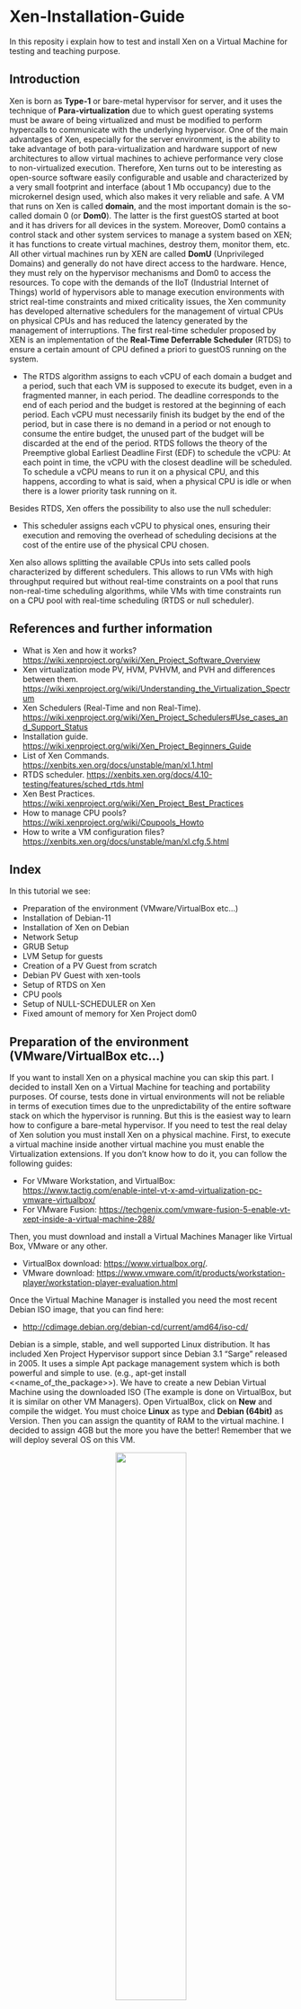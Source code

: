 # Xen-Installation-Guide

In this reposity i explain how to test and install Xen on a Virtual Machine for testing and teaching purpose.  

## Introduction

Xen is born as **Type-1** or bare-metal hypervisor for server, and it uses the technique of **Para-virtualization** due to which guest operating systems must be aware of being virtualized and must be modified to perform hypercalls to communicate with the underlying hypervisor. One of the main advantages of Xen, especially for the server environment, is the ability to take advantage of both para-virtualization and hardware support of new architectures to allow virtual machines to achieve performance very close to non-virtualized execution. 
Therefore, Xen turns out to be interesting as open-source software easily configurable and usable and characterized by a very small footprint and interface (about 1 Mb occupancy) due to the microkernel design used, which also makes it very reliable and safe. 
A VM that runs on Xen is called **domain**, and the most important domain is the so-called domain 0 (or **Dom0**). The latter is the first guestOS started at boot and it has drivers for all devices in the system. Moreover, Dom0 contains a control stack and other system services to manage a system based on XEN; it has functions to create virtual machines, destroy them, monitor them, etc. All other virtual machines run by XEN are called **DomU** (Unprivileged Domains) and generally do not have direct access to the hardware. Hence, they must rely on the hypervisor mechanisms and Dom0 to access the resources. 
To cope with the demands of the IIoT (Industrial Internet of Things) world of hypervisors able to manage execution environments with strict real-time constraints and mixed criticality issues, the Xen community has developed alternative schedulers for the management of virtual CPUs on physical CPUs and has reduced the latency generated by the management of interruptions.
The first real-time scheduler proposed by XEN is an implementation of the **Real-Time Deferrable Scheduler** (RTDS) to ensure a certain amount of CPU defined a priori to guestOS running on the system.

-	The RTDS algorithm assigns to each vCPU of each domain a budget and a period, such that each VM is supposed to execute its budget, even in a fragmented manner, in each period. The deadline corresponds to the end of each period and the budget is restored at the beginning of each period. Each vCPU must necessarily finish its budget by the end of the period, but in case there is no demand in a period or not enough to consume the entire budget, the unused part of the budget will be discarded at the end of the period. RTDS follows the theory of the Preemptive global Earliest Deadline First (EDF) to schedule the vCPU: At each point in time, the vCPU with the closest deadline will be scheduled. To schedule a vCPU means to run it on a physical CPU, and this happens, according to what is said, when a physical CPU is idle or when there is a lower priority task running on it.

Besides RTDS, Xen offers the possibility to also use the null scheduler: 

-	This scheduler assigns each vCPU to physical ones, ensuring their execution and removing the overhead of scheduling decisions at the cost of the entire use of the physical CPU chosen.

Xen also allows splitting the available CPUs into sets called pools characterized by different schedulers. This allows to run VMs with high throughput required but without real-time constraints on a pool that runs non-real-time scheduling algorithms, while VMs with time constraints run on a CPU pool with real-time scheduling (RTDS or null scheduler).

## References and further information

- What is Xen and how it works? https://wiki.xenproject.org/wiki/Xen_Project_Software_Overview
- Xen virtualization mode PV, HVM, PVHVM, and PVH and differences between them. https://wiki.xenproject.org/wiki/Understanding_the_Virtualization_Spectrum
- Xen Schedulers (Real-Time and non Real-Time). https://wiki.xenproject.org/wiki/Xen_Project_Schedulers#Use_cases_and_Support_Status
- Installation guide.	https://wiki.xenproject.org/wiki/Xen_Project_Beginners_Guide
- List of Xen Commands.	https://xenbits.xen.org/docs/unstable/man/xl.1.html
- RTDS scheduler.	https://xenbits.xen.org/docs/4.10-testing/features/sched_rtds.html
- Xen Best Practices. https://wiki.xenproject.org/wiki/Xen_Project_Best_Practices
- How to manage CPU pools? https://wiki.xenproject.org/wiki/Cpupools_Howto
- How to write a VM configuration files? https://xenbits.xen.org/docs/unstable/man/xl.cfg.5.html 

## Index

In this tutorial we see:

- Preparation of the environment (VMware/VirtualBox etc…)
- Installation of Debian-11
- Installation of Xen on Debian
- Network Setup
- GRUB Setup
- LVM Setup for guests
- Creation of a PV Guest from scratch
- Debian PV Guest with xen-tools
- Setup of RTDS on Xen
- CPU pools
- Setup of NULL-SCHEDULER on Xen
- Fixed amount of memory for Xen Project dom0

## Preparation of the environment (VMware/VirtualBox etc…)

If you want to install Xen on a physical machine you can skip this part. I decided to install Xen on a Virtual Machine for teaching and portability purposes. Of course, tests done in virtual environments will not be reliable in terms of execution times due to the unpredictability of the entire software stack on which the hypervisor is running. But this is the easiest way to learn how to configure a bare-metal hypervisor. If you need to test the real delay of Xen solution you must install Xen on a physical machine.
First, to execute a virtual machine inside another virtual machine you must enable the Virtualization extensions. If you don’t know how to do it, you can follow the following guides:

- For VMware Workstation, and VirtualBox: https://www.tactig.com/enable-intel-vt-x-amd-virtualization-pc-vmware-virtualbox/ 
- For VMware Fusion: https://techgenix.com/vmware-fusion-5-enable-vt-xept-inside-a-virtual-machine-288/

Then, you must download and install a Virtual Machines Manager like Virtual Box, VMware or any other. 

-	VirtualBox download: https://www.virtualbox.org/. 
-	VMware download: https://www.vmware.com/it/products/workstation-player/workstation-player-evaluation.html

Once the Virtual Machine Manager is installed you need the most recent Debian ISO image, that you can find here: 

-	http://cdimage.debian.org/debian-cd/current/amd64/iso-cd/

Debian is a simple, stable, and well supported Linux distribution. It has included Xen Project Hypervisor support since Debian 3.1 “Sarge” released in 2005. It uses a simple Apt package management system which is both powerful and simple to use. (e.g., apt-get install <<name_of_the_package>>).
We have to create a new Debian Virtual Machine using the downloaded ISO (The example is done on VirtualBox, but it is similar on other VM Managers). 
Open VirtualBox, click on **New** and compile the widget. You must choice **Linux** as type and **Debian (64bit)** as Version. Then you can assign the quantity of RAM to the virtual machine. I decided to assign 4GB but the more you have the better! Remember that we will deploy several OS on this VM.

<p align="center">
    <img src="/../main/Images/environment1.png" width=50% height=50%>
</p>




Click Create. 
Now you must choice the quantity of disk reserved for the VM. As before, the more the better. I suggest you to not assign less than 40gb.

<p align="center">
<img src="/../main/Images/environment2.png" width=50% height=50%>
</p>



Click Create again. Finally, you can **start** the VM.
Once started the VM, you must choice the start-up disk. You can insert the ISO image we downloaded before. 

<p align="center">
<img src="/../main/Images/environment3.png" width=50% height=50%>
</p>



Click **Choose** and then **Start**.

## Installation of Debian-11

Once the VM is started you should see a menu, choose the default “**Install**” option to begin the installation process. Install the system The Debian installer is very straight forward. Follow the prompts until you reach the **disk partitioning section**.
Choose **advanced/custom**, we are going to configure a few partitions here, one for **Boot** “/boot” another for **RootFS** “/”, one more for **swap** and a final partition to setup as an **LVM** (Logical Volume Manager) volume group for our guest machines.

- First create the “/boot” partition by choosing the disk and hitting enter, make the partition 300MB and format it as ext2, choose /boot as the mountpoint.
- Repeat the process for “/” but of course changing the mountpoint to “/” and making it 15GB or so large. Format it as ext3.
- Create another partition approximately 1.5x the amount of RAM you have in size and elect to have it used as a swap volume (6GB in my case).
- Finally create a partition that consumes the rest of the diskspace and reserve it for LVM


OSS: the “/boot” partition must be a primary partition, while the others can be both primary and logical
We should now have a layout that looks like this assuming your disk device is /dev/sda :

    sda1 - /boot 300MB
    sda2 - / 15GB
    sda3 – swap 	6GB
    sda4 - reserved for LVM

When you reach the package selection stage only install the base system. We won’t require any GUI or other packages.
If you need, you can find a more detailed guide on Debian installation here: https://www.debian.org/releases/stable/amd64/ 

Finally, you should have a virtual machine with Debian running. Enter “root” as username and then the password you chose during the installation:

<p align="center">
<img src="/../main/Images/installation1.png" width=50% height=50%>
</p>


## Installation of Xen on Debian

We need to install the **Debian Xen Project** via an apt meta-package called xen-linux-system (A meta-package is basically a way of installing a group of packages automatically and Apt will of course resolve all dependencies and bring in all the extra libraries we need).

The Debian Xen Project packages consist primarily of a Xen Project-enabled Linux kernel, the hypervisor itself, a modified version of QEMU that support the hypervisor’s HVM mode and a set of userland tools. 

Install the xen-linux-system meta-package:

	apt-get install xen-system-amd64

Now we have a Xen Project hypervisor, a Xen Project kernel and the userland tools installed. When you next boot the system, the boot menu should include entries for starting Debian with the Xen hypervisor.

<p align="center">
<img src="/../main/Images/installation2.png" width=50% height=50%>
</p>


Logging in as root and launch the following command to see the Xen section of **dmesg** created during the boot process. (dmesg prints on the standard output the messages stored inside the buffer of the OS kernel)

```
 xl dmesg
```

**xl** is the Xen Project management tool, based on LibXenlight. You can launch xl to see the existing commands:

```
 xl
```

(For further information about xl read: http://xenbits.xen.org/docs/4.11-testing/man/xl.1.html.)

<p align="center">
<img src="/../main/Images/installation3.png" width=50% height=50%>
</p>


Now you can check If the virtualization is enabled in the bios searching for the strings vmx or svm or hypervisor in /proc/cpuinfo:

```
 egrep '(vmx|svm|hypervisor)' /proc/cpuinfo 
```

<p align="center">
<img src="/../main/Images/installation4.png" width=50% height=50%>
</p>


## Network Setup

We need to set up our system so that we can attach virtual machines to the external network. This is done by creating a virtual switch within dom0. The switch will take packets from the virtual machines and forward them on to the physical network so they can see the internet and other machines on your network.

The piece of software we use to do this is called the **Linux bridge** and its core components already reside inside the Linux kernel. In this case, the bridge acts as our virtual switch. The Debian kernel is compiled with the Linux bridging module so all we need to do is install the control utilities:

```
 apt-get install bridge-utils
```

To configure the network, we need to modify the interface file (I’m going to use nano as text editor, but you can use anything you want): 

```
 nano /etc/network/interfaces
```

Depending on your hardware you see a file like this:

<p align="center">
<img src="/../main/Images/network1.png" width=30% height=30%>
</p>


Each stanza represents a single interface, let’s analyze the second:

- “allow-hotplug ens33” means that *ens33* will be configured when *ifup -a* is run, which happens at boot time (*ifup* and *ifdown* are scripts used to activate and deactivate network interfaces). This means that the interface will automatically be started/stopped for you.

- “iface ens33” describes the interface itself. In this case, it specifies that it should be configured by DHCP 

for further information on the Linux network interface file you can read: 

- https://qastack.it/unix/128439/good-detailed-explanation-of-etc-network-interfaces-syntax (ITA)
- https://unix.stackexchange.com/questions/128439/good-detailed-explanation-of-etc-network-interfaces-syntax (ENG)

You must edit the file, so it resembles such:

<p align="center">
<img src="/../main/Images/network2.png" width=30% height=30%>
</p>


In this way, we assign the IP address to the bridged interface. Now restart networking:

```
service networking restart
```

To check if it worked launch this command:

```
brctl show
```

If all is well, the bridge will be listed, and your interface will appear in the interfaces column: 

<p align="center">
<img src="/../main/Images/network3.png" width=60% height=60%>
</p>


Bridged networking will now automatically start every boot.



## Grub Setup

GRUB (GRand Unified Bootloader) is the bootloader installed during the installation of Debian. It tells the computer which OS to start and how. To use the hypervisor, Xen must be started before the operating system. The information about which OS to start first can be found in /boot/grub/grub.cfg but we don’t want to change it manually. This is because it changes every time the kernel is updated. 

Thankfully, Debian configures GRUB for us using a number of automated scripts that handle upgrades. These scripts are stored in /etc/grub.d/* .To configure these script we can modify the file grub: 

```
/etc/default/grub
```

If XEN is the third choice in the GRUB menu, you will change the string GRUB_DEFAULT=0 into GRUB_DEFAULT=2 to have Xen load by default.

Then regenerate the /boot/grub/grub.cfg file by running: 

```
/usr/sbin/grub-mkconfig -o /boot/grub/grub.cfg
```

or

```
update-grub
```

And reboot the system to verify that the change has been made. 

For further information about GRUB read: https://opensource.com/article/17/3/introduction-grub2-configuration-linux



## LVM Setup for guests

LVM is the Linux *Logical Volume Manager*. It is a technology that allows Linux to manage *block devices* in a more abstract manner. Each “**logical volume**” (lv) is a virtualized block composed of blocks written to one or more physical devices. Unlike the classical disk partition, these blocks don’t need to be continuous. (Because of this abstraction, logical volumes can be created, deleted, resized, and even snapshotted without affecting other logical volumes.)

Logical volumes are created inside the “**volume group**”, which is a set of logical volumes associated to the same physical storage, known as **physical volumes**.

The idea is to create a volume group on top of a physical volume, and then create a series of logical volumes on top of the volume group previously created.

First, we need to install LVM:

```
apt-get install lvm2
```

After the installation is completed, we can configure a physical device to maintain a volume group (in this example we use /dev/sda4 but depend on your memory partition choices):

```
pvcreate /dev/sda4
```

Now LVM has somewhere to store its blocks, so we can create a volume group using this physical volume (In this example is called “vg0”)

```
vgcreate vg0 /dev/sda4
```

Now that the volume group is created, is ready to maintain several *logical volumes*. 

To create a *logical volume* for a VM we will use the command lvcreate: 

```
lvcreate -n <name of the volume> -L <size, you can use G/M here> <volume group>
```

It is possible to remove the created volume with the following command:

```
lvremove /dev/vg0/<name of the volume>
```

You can list the volume groups with the following command :

```
vgs
```

You can list the local volumes with the following command:

```
lvs
```



## Creation of a PV Guest from scratch

There are several ways to launch a new Para-virtualized Virtual Machine on Xen. In this guide we see how to do it from scratch to give a better understanding of all the configurations.

First, we need a local volume partition for our VM (we assume that the volume group "vg0” has already been created as descried in the previous section). Let’s suppose that we want to run an ubuntu VM:

```
lvcreate -L 5G -n lv_vm_ubuntu /dev/vg0
```

Then, download the netboot image for Ubuntu 18.04 (In the example they are stored in /root/): 

```
wget http://archive.ubuntu.com/ubuntu/dists/bionic-updates/main/installer-amd64/current/images/netboot/xen/vmlinuz
wget http://archive.ubuntu.com/ubuntu/dists/bionic-updates/main/installer-amd64/current/images/netboot/xen/initrd.gz
```

To create the VM, we will use the command “xl create”. This command needs to parse a configuration file that we can write manually. Go into the path /etc/xen/ and create a file .cfg (in my example is called “ubuntu_vm_example.cfg”). Open the file with a text editor and paste this configuration (pay attention to the current Xen version in the last line).

<p align="center">
<img src="/../main/Images/PV1.png" width=60% height=60%>
</p>

See https://xenbits.xen.org/docs/unstable/man/xl.cfg.5.html if you need more information about the configuration file parameters. 
Once the configuration is created and the netboot image is downloaded, we can finally create the VM:

```
xl create -c /etc/xen/ubuntu_vm_example.cfg
```

The -c in this command tells xl that we wish to connect to the guest virtual console, a paravirtualized serial port within the domain that xen-create-image configured to listen with a getty. This command also starts the VM.

You can leave the guest virtual console by pressing “**ctrl+]**” and re-enter it by running the “**xl console ubuntu_vm**” command.

N.B.: After the installation is completed you must exit from the VM pressing “**ctrl+]**” and shutdown the virtual machine before it starts a new installation.

You can shutdown this guest either from within the domain or from dom0 with the following:

```
xl shutdown ubuntu_vm
```

After the first installation of ubuntu is completed, you must modify the configuration file “/etc/xen/ubuntu_vm_example.cfg”, otherwise every time you launch the “*xl create*” command the installation will run again. Instead, we want to boot the VM from the virtual disk and to do it you must comment the *kernel* and *ramdisk* option in the configuration file, and you must remove the comment on bootloader option. (OSS: Check the installed Xen version)

<p align="center">
<img src="/../main/Images/PV2.png" width=40% height=40%>
</p>


### Getting the VM IP

After creating VM and installing OS, you can recover the mac address of your VM with: 

```
xl network-list ubuntu_vm
```

<p align="center">
<img src="/../main/Images/PV3.png" width=60% height=60%>
</p>


Then you can use the **tcdumb** program to listen on bridge interface: 

```
tcpdump -n -i ens33 ether src 00:16:3e:57:db:c5
```

Obviously to have something in output the VM should use the network interface. So, enter in the VM with the command “xl console ubuntu_vm” and ping something. For example, launch “ping google.com”. You should see in the Dom0 something like this. 

<p align="center">
<img src="/../main/Images/PV4.png" width=60% height=60%>
</p>


You can notice that 192.168.128.136 is the IP of PV Guest.



## Debian PV Guest with xen-tools

Debian contains several tools for creating Xen Project guests, the easiest of which is known as **xen-tools** (https://wiki.xenproject.org/wiki/Xen-tools). This software suite manages the downloading and installing of guest operating systems including both Debian and RHEL based DomUs. In this guide we are going to use xen-tools to prepare a Debian paravirtualized domU.

We are going to use “vg0” as volume to create this VM as we did before. When guests are paravirtualized there is no “BIOS” or bootloader resident within the guest filesystem and for a long time guests were provided with kernels external to the guest image. This however is bad for maintainability (guests cannot upgrade their kernels without access to the dom0) and is not as flexible in terms of boot options as they must be passed via the config file.

The Xen Project community wrote a utility known as pygrub which is a python application for PV guests that enables the dom0 to parse the GRUB configuration of the domU and extract its kernel, initrd and boot parameters. This allows for kernel upgrades etc inside of our guest machines along with a GRUB menu. Using pygrub or the stub-dom implementation known as pv-grub is best practice for starting PV guests. In some cases pv-grub is arguably more secure but as it is not included with Debian we won’t use it here though it is recommended in production environments where guests cannot be trusted.

First, lets install the xen-tools

```
apt-get install xen-tools
```

Then it is possible to see all the available distro in the following path: 

```
ls /usr/share/xen-tools   
```

We can now create a guest operating system with this tool. It automates the process of setting up a PC guest from scratch right to the point of creating files and starting the guest. The process can be summarized as follows:

- Create logical volume for rootfs

- Create logical volume for swap

- Create filesystem for rootfs

- Mount rootfs

- Install operating system using debootstrap (or rinse etc, only debootstrap covered here)

- Run a series of scripts to generate guest config files like fstab/inittab/menu.lst

- Create a VM config file for the guest

- Generate a root password for the guest system

- Unmount the guest filesystem

These 9 steps can be carried out manually but they can be executed automatically with the following:

```
xen-create-image --hostname=debian-pv-guest \
--memory=512mb \
--vcpus=2 \
--lvm=vg0 \
--dhcp \
--pygrub \
--dist=squeeze
```

This command instructs *xen-create-image* (the primary binary of the xen-tools toolkit) to create a guest domain with 512MB of memory, 2 vcpus, using storage from the vg0 volume group we created, use DHCP for networking, pygrub to extract the kernel from the image when booted and lastly, we specify that we want to deploy a Debian Squeeze operating system.

This process will take a few minutes. Once it is complete, it will provide a summary of the installation. 

**OSS: Take note of the root password for the guest.**



## Setup of RTDS on Xen

Once Xen is installed, the default scheduler is credit2 (https://wiki.xenproject.org/wiki/Credit2_Scheduler), that is a general purpose, weighted fair share scheduler. It is used to scheduler the vCPU (virtual CPU) on the pCPU (physical CPU) with the aim of reaching high throughput. 

It is possible to see the currently used scheduler in Xen with the command: 

```
xl info   
```

<p align="center">
<img src="/../main/Images/RTDS1.png" width=30% height=30%>
</p>


This kind of scheduler is not suitable for Real-Time. Hence, we can change the scheduler in favour of RTDS from the configuration file /etc/default/grub.d/xen.cfg.

```
 nano /etc/default/grub.d/xen.cfg  
```

Just enter the following strings:

<p align="center">
<img src="/../main/Images/RTDS2.png" width=30% height=30%>
</p>


Update Grub to make the changes effective:

```
update-grub  
```

if you reboot the system and run the command xl info, you should see the rtds scheduler:

<p align="center">
<img src="/../main/Images/RTDS3.png" width=30% height=30%>
</p>


Once RTDS is configured you can modify the parameters assigned to a VM with the following command:

```
xl sched-rtds
```

- -d DOMAIN, --domain=DOMAIN
  - Specify domain for which scheduler parameters are to be modified or retrieved. Mandatory for modifying scheduler parameters.
- -v VCPUID/all, --vcpuid=VCPUID/all
  - Specify vcpu for which scheduler parameters are to be modified or retrieved.
- -p PERIOD, --period=PERIOD
  - Period of time, in microseconds, over which to replenish the budget.
- -b BUDGET, --budget=BUDGET
  - Amount of time, in microseconds, that the VCPU will be allowed to run every period. 
- -e Extratime, --extratime=Extratime
  - Binary flag to decide if the VCPU will be allowed to get extra time from the unreserved system resource.
- -c CPUPOOL, --cpupool=CPUPOOL
  - Restrict output to domains in the specified cpupool.

As an example, we can assign to our ubuntu VM a period of 100000us and budget 50000us:

```
xl sched-rtds -d ubuntu_vm -v all -p 100000 -b 50000 -e 1
```

It exists an alternative way to use RTDS: Once the system is live, we can create a ***cpupool\*** with RTDS as its scheduler with the following command:

```
xl cpupool-create name=\"pool-rt\" sched=\"rtds\" cpus=[3]
```

In the next section concept of CPU pools is deepened (Probably if you try to execute the below command you will see the error: “cpu X illegal or not free”).  

To check if the scheduler is working fine you can:

- Configure RTDS as scheduler. 

- Create two VMs with 1 vCPU and associated to the same pCPU.

- set the scheduling parameters such as it has a 50% reservation, with xl sched-rtds 

- run a CPU-burning process inside the VMs (e.g., yes).

- check with xl top (in Domain0) that the VM is getting no more than 50% pCPU time.

Let’s do it:

For testing purpose, I have created two ubuntu VM (see section “Creation of a PV Guest from scratch”) and I have assigned the same period and budget to both (xl sched-rtds -d ubuntu_vm -v all -p 100000 -b 50000 -e 1). Then I have modified the configuration files of both the VMs giving to each VM just 1 vCPU and assigning both the vCPUs to the same pCPU. (In my case the files are /etc/xen/ubuntu_vm_example.cfg and /etc/xen/ubuntu_vm2_xample.cfg) 

<p align="center">
<img src="/../main/Images/RTDS4.png" width=20% height=20%>
</p>


where <<cpus=”3”>> means that the vCPU is assigned to the fourth pCPU (the value “cpus” starts from 0).

If we put both the VMs under stress and monitor the cpu utilization with the command “*xl top”,* it is possible to see that the utilization is almost 50% for both the VMs as expected

<p align="center">
<img src="/../main/Images/RTDS5.png" width=100% height=100%>
</p>

OSS: it is not exactly 50% because of the unpredictability of the software stack on which Xen is running. The test should be repeated on a bare metal environment to provide reliable results.  



## 	CPU pools

CPUpools is a introduced in Xen 4.2 which allows you to divide your physical CPUs into distinct groups called "**cpupools**". Each pool can have its entirely separate scheduler. Domains are assigned to pools on creation and can be moved from one pool to another.

On boot, a "default pool" named Pool-0 will be created. You can see this pool as follows:

    # xl cpupool-list
    Name        CPUs  Sched   Active  Domain count
    Pool-0        4  credit2   y     1

This shows Pool-0, with 4 CPUs, and the credit2 scheduler, and one active domain that is Dom0. To see which CPUs are in the pool, use the "-c" option:

    # xl cpupool-list -c
    Name        CPU list
    Pool-0       0,1,2,3

If we want to create a new cpu pool with a specific scheduler, like for example RTDS, we must use the following command: 

    xl cpupool-create name=\"testing\" sched=\"rtds\"

You should see in output something like that:

    Using config file "command line"
    cpupool name:  testing
    scheduler:   rtds
    number of cpus: 0

Finally, we need to remove some CPUs from Pool-0 and add them to the newly created pool.

    # xl cpupool-cpu-remove Pool-0 3
    
    # xl cpupool-cpu-add testing 3

Run “**xl cpupool-list -c**"  to see the changes. 

By default, once you create a new VM it is assigned to the default pool (Pool-0). Hence, if you want to use another pool there are three ways:

1. You can modify the configuration file (/etc/default/grub.d/xen.cfg) adding the string: **pool="testing".** Doing so, the default pool become “testing”.

2. You can choose the cpupool at VM creation time:  *xl create /etc/xen/ubuntu_vm_example.cfg **pool=\"testing\"***

3. You can migrate a particular VM to run on a particular cpupool:  *xl cpupool-migrate ubuntu_vm Pool-0*

***OSS: Domain-0 can't be moved to another pool.***



## Setup of null_scheduler on Xen

In cases where one is absolutely sure that there will be less vCPUs than pCPUs, having to pay the cost, mostly in terms of overhead, of an advanced scheduler may be not desirable. In this case it is possible to use the null_scheduler.

Of course, the same passages from the previous section can be followed to implement the null_scheduler. 

```
nano /etc/default/grub.d/xen.cfg  
```

Enter the following string:

<p align="center">
<img src="/../main/Images/null1.png" width=30% height=30%>
</p>

Update Grub to make the changes effective:

```
update-grub  
```

if you reboot the system and run the command xl info, you should see the rtds scheduler: 

<p align="center">
<img src="/../main/Images/null2.png" width=30% height=30%>
</p>

If used as default scheduler, at Xen boot, it is recommended to **limit the number of Dom0 vCPUs**. Otherwise, all the pCPUs will have one Dom0's vCPU assigned, and there won't be room for running efficiently (if at all) any guest. 

To do it we must change the same configuration file: /etc/default/grub.d/xen.cfg. In this example I decided to assign 2 vCPU to dom0 (dom0_max_vcpus=2)  and to pin these vCPUs to two fixed pCPU(dom0_vcpus_pin):

<p align="center">
<img src="/../main/Images/null3.png" width=50% height=50%>
</p>

Then run *update-grub* and *reboot*. 

To check, you can launch "*xl list*" and see that there are 2 vCPU assigned to Domain-0:

<p align="center">
<img src="/../main/Images/null4.png" width=50% height=50%>
</p>



## **Fixed amount of memory for Xen Project dom0** 

Dedicating fixed amount of memory for dom0 is good for two reasons:

1. First of all (dom0) Linux kernel calculates various network related parameters based on the boot time amount of memory.

2. The second reason is Linux needs memory to store the memory metadata (per page info structures), and this allocation is also based on the boot time amount of memory.

Now, if you boot up the system with dom0 having all the memory visible to it, and then balloon down dom0 memory every time you start up a new guest, you end up having only a small amount of the original (boot time) amount of memory available in the dom0 in the end. This means the calculated parameters are not correct anymore, and you end up wasting a lot of memory for the metadata for a memory you don't have anymore. Also ballooning down busy dom0 might have bad side effects.

So, first we have to configure the toolstack to make sure dom0 memory is never ballooned down while starting new guests deactivating the **autobaloon** function. It is enough to modify the xl configuration file in the following path */etc/xen/xl.conf*:

<p align="center">
<img src="/../main/Images/fixed1.png" width=50% height=50%>
</p>

Then we can fix the quantity of RAM of Dom0 in the grub configuration file /etc/default/grub (In this example I decided to give 1024 mb of RAM to dom0):

<p align="center">
<img src="/../main/Images/fixed2.png" width=50% height=50%>
</p>

run *update-grub* and *reboot*. 

To check, you can launch "*xl list*" and see that the memory assigned to Domain-0 is 1024:

<p align="center">
<img src="/../main/Images/fixed3.png" width=50% height=50%>
</p>

To verify the vCPUs assignment you can run the following (for example using null_scheduler the first 2 are assigned to dom0, while the other two are assigned to ubuntu_vm):

```
xl vcpu-list
```

<p align="center">
<img src="/../main/Images/fixed4.png" width=50% height=50%>
</p>
